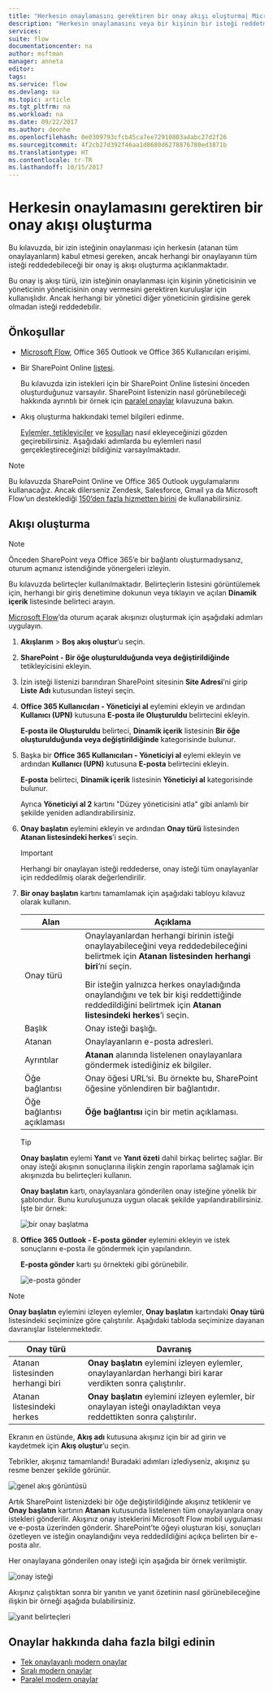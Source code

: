 ```yaml
---
title: "Herkesin onaylamasını gerektiren bir onay akışı oluşturma| Microsoft Docs"
description: "Herkesin onaylamasını veya bir kişinin bir isteği reddetmesini gerektiren bir onay akışı oluşturun."
services: 
suite: flow
documentationcenter: na
author: msftman
manager: anneta
editor: 
tags: 
ms.service: flow
ms.devlang: na
ms.topic: article
ms.tgt_pltfrm: na
ms.workload: na
ms.date: 09/22/2017
ms.author: deonhe
ms.openlocfilehash: 0e0309793cfcb45ca7ee72910803a4abc27d2f26
ms.sourcegitcommit: 4f2cb27d392f46aa1d8680d6278876780ed3871b
ms.translationtype: HT
ms.contentlocale: tr-TR
ms.lasthandoff: 10/15/2017
---
```

# <a name="create-an-approval-flow-that-requires-everyone-to-approve"></a>Herkesin onaylamasını gerektiren bir onay akışı oluşturma
Bu kılavuzda, bir izin isteğinin onaylanması için herkesin (atanan tüm onaylayanların) kabul etmesi gereken, ancak herhangi bir onaylayanın tüm isteği reddedebileceği bir onay iş akışı oluşturma açıklanmaktadır.

Bu onay iş akışı türü, izin isteğinin onaylanması için kişinin yöneticisinin ve yöneticinin yöneticisinin onay vermesini gerektiren kuruluşlar için kullanışlıdır. Ancak herhangi bir yönetici diğer yöneticinin girdisine gerek olmadan isteği reddedebilir.

## <a name="prerequisites"></a>Önkoşullar
* [Microsoft Flow](https://flow.microsoft.com), Office 365 Outlook ve Office 365 Kullanıcıları erişimi.
* Bir SharePoint Online [listesi](https://support.office.com/en-us/article/SharePoint-lists-I-An-introduction-f11cd5fe-bc87-4f9e-9bfe-bbd87a22a194).
  
    Bu kılavuzda izin istekleri için bir SharePoint Online listesini önceden oluşturduğunuz varsayılır. SharePoint listenizin nasıl görünebileceği hakkında ayrıntılı bir örnek için [paralel onaylar](parallel-modern-approvals.md) kılavuzuna bakın.
* Akış oluşturma hakkındaki temel bilgileri edinme.
  
    [Eylemler, tetikleyiciler](multi-step-logic-flow.md#add-another-action) ve [koşulları](add-a-condition.md) nasıl ekleyeceğinizi gözden geçirebilirsiniz. Aşağıdaki adımlarda bu eylemleri nasıl gerçekleştireceğinizi bildiğiniz varsayılmaktadır.

> [!NOTE]
> Bu kılavuzda SharePoint Online ve Office 365 Outlook uygulamalarını kullanacağız. Ancak dilerseniz Zendesk, Salesforce, Gmail ya da Microsoft Flow’un desteklediği [150’den fazla hizmetten birini](https://flow.microsoft.com/connectors/) de kullanabilirsiniz.
> 
> 

## <a name="create-the-flow"></a>Akışı oluşturma
> [!NOTE]
> Önceden SharePoint veya Office 365’e bir bağlantı oluşturmadıysanız, oturum açmanız istendiğinde yönergeleri izleyin.
> 
> 

Bu kılavuzda belirteçler kullanılmaktadır. Belirteçlerin listesini görüntülemek için, herhangi bir giriş denetimine dokunun veya tıklayın ve açılan **Dinamik içerik** listesinde belirteci arayın.

[Microsoft Flow](https://flow.microsoft.com)’da oturum açarak akışınızı oluşturmak için aşağıdaki adımları uygulayın.

1. **Akışlarım** > **Boş akış oluştur**’u seçin.
2. **SharePoint - Bir öğe oluşturulduğunda veya değiştirildiğinde** tetikleyicisini ekleyin.
3. İzin isteği listenizi barındıran SharePoint sitesinin **Site Adresi**’ni girip **Liste Adı** kutusundan listeyi seçin.
4. **Office 365 Kullanıcıları - Yöneticiyi al** eylemini ekleyin ve ardından **Kullanıcı (UPN)** kutusuna **E-posta ile Oluşturuldu** belirtecini ekleyin.
   
    **E-posta ile Oluşturuldu** belirteci, **Dinamik içerik** listesinin **Bir öğe oluşturulduğunda veya değiştirildiğinde** kategorisinde bulunur.
5. Başka bir **Office 365 Kullanıcıları - Yöneticiyi al** eylemi ekleyin ve ardından **Kullanıcı (UPN)** kutusuna **E-posta** belirtecini ekleyin.
   
    **E-posta** belirteci, **Dinamik içerik** listesinin **Yöneticiyi al** kategorisinde bulunur.
   
    Ayrıca **Yöneticiyi al 2** kartını "Düzey yöneticisini atla" gibi anlamlı bir şekilde yeniden adlandırabilirsiniz.
6. **Onay başlatın** eylemini ekleyin ve ardından **Onay türü** listesinden **Atanan listesindeki herkes**’i seçin.
   
   > [!IMPORTANT]
   > Herhangi bir onaylayan isteği reddederse, onay isteği tüm onaylayanlar için reddedilmiş olarak değerlendirilir.
   > 
   > 
7. **Bir onay başlatın** kartını tamamlamak için aşağıdaki tabloyu kılavuz olarak kullanın.
   
   | Alan | Açıklama |
   | --- | --- |
   |  Onay türü |Onaylayanlardan herhangi birinin isteği onaylayabileceğini veya reddedebileceğini belirtmek için **Atanan listesinden herhangi biri**’ni seçin. </p>Bir isteğin yalnızca herkes onayladığında onaylandığını ve tek bir kişi reddettiğinde reddedildiğini belirtmek için **Atanan listesindeki herkes**’i seçin. |
   |  Başlık |Onay isteği başlığı. |
   |  Atanan |Onaylayanların e-posta adresleri. |
   |  Ayrıntılar |**Atanan** alanında listelenen onaylayanlara göndermek istediğiniz ek bilgiler. |
   |  Öğe bağlantısı |Onay öğesi URL’si. Bu örnekte bu, SharePoint öğesine yönlendiren bir bağlantıdır. |
   |  Öğe bağlantısı açıklaması |**Öğe bağlantısı** için bir metin açıklaması. |
   
   > [!TIP]
   > **Onay başlatın** eylemi **Yanıt** ve **Yanıt özeti** dahil birkaç belirteç sağlar. Bir onay isteği akışının sonuçlarına ilişkin zengin raporlama sağlamak için akışınızda bu belirteçleri kullanın.
   > 
   > 
   
    **Onay başlatın** kartı, onaylayanlara gönderilen onay isteğine yönelik bir şablondur. Bunu kuruluşunuza uygun olacak şekilde yapılandırabilirsiniz. İşte bir örnek:
   
    ![bir onay başlatma](media/all-assigned-must-approve/start-an-approval-card.png)
8. **Office 365 Outlook - E-posta gönder** eylemini ekleyin ve istek sonuçlarını e-posta ile göndermek için yapılandırın.
   
    **E-posta gönder** kartı şu örnekteki gibi görünebilir.
   
    ![e-posta gönder](media/all-assigned-must-approve/send-an-email-card.png)

> [!NOTE]
> **Onay başlatın** eylemini izleyen eylemler, **Onay başlatın** kartındaki **Onay türü** listesindeki seçiminize göre çalıştırılır. Aşağıdaki tabloda seçiminize dayanan davranışlar listelenmektedir.
> 
> 

| Onay türü | Davranış |
| --- | --- |
| Atanan listesinden herhangi biri |**Onay başlatın** eylemini izleyen eylemler, onaylayanlardan herhangi biri karar verdikten sonra çalıştırılır. |
| Atanan listesindeki herkes |**Onay başlatın** eylemini izleyen eylemler, bir onaylayan isteği onayladıktan veya reddettikten sonra çalıştırılır. |

Ekranın en üstünde, **Akış adı** kutusuna akışınız için bir ad girin ve kaydetmek için **Akış oluştur**’u seçin.

Tebrikler, akışınız tamamlandı! Buradaki adımları izlediyseniz, akışınız şu resme benzer şekilde görünür.

![genel akış görüntüsü](media/all-assigned-must-approve/overall-flow.png)

Artık SharePoint listenizdeki bir öğe değiştirildiğinde akışınız tetiklenir ve **Onay başlatın** kartının **Atanan** kutusunda listelenen tüm onaylayanlara onay istekleri gönderilir. Akışınız onay isteklerini Microsoft Flow mobil uygulaması ve e-posta üzerinden gönderir. SharePoint’te öğeyi oluşturan kişi, sonuçları özetleyen ve isteğin onaylandığını veya reddedildiğini açıkça belirten bir e-posta alır.

Her onaylayana gönderilen onay isteği için aşağıda bir örnek verilmiştir.

![onay isteği](media/all-assigned-must-approve/approval-request.png)

Akışınız çalıştıktan sonra bir yanıtın ve yanıt özetinin nasıl görünebileceğine ilişkin bir örneği aşağıda bulabilirsiniz.

![yanıt belirteçleri](media/all-assigned-must-approve/response-output.png)

## <a name="learn-more-about-approvals"></a>Onaylar hakkında daha fazla bilgi edinin
* [Tek onaylayanlı modern onaylar](modern-approvals.md)
* [Sıralı modern onaylar](sequential-modern-approvals.md)
* [Paralel modern onaylar](sequential-modern-approvals.md)

